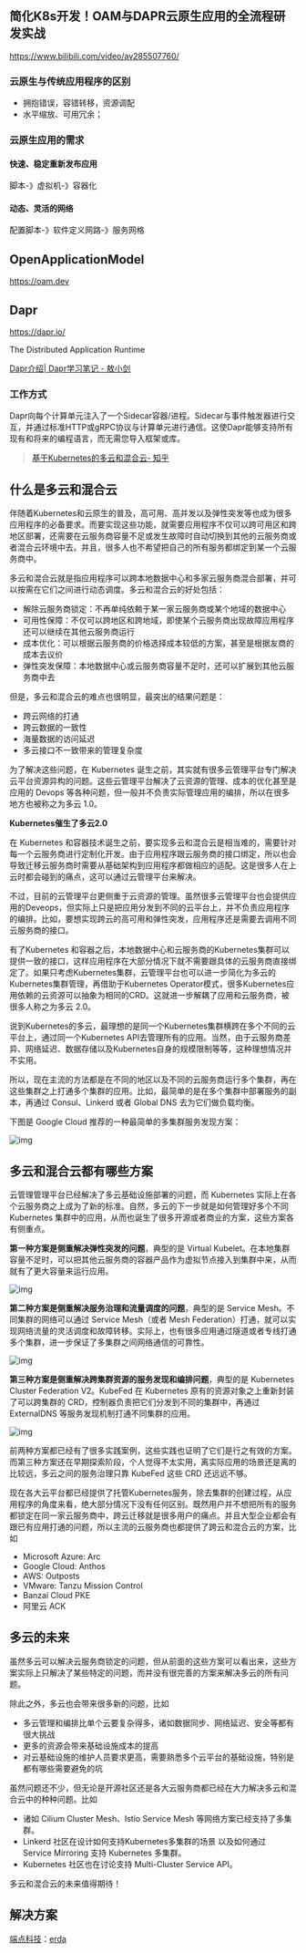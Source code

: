 ## 简化K8s开发！OAM与DAPR云原生应用的全流程研发实战

https://www.bilibili.com/video/av285507760/

### 云原生与传统应用程序的区别

- 拥抱错误，容错转移，资源调配
- 水平缩放、可用冗余；

### 云原生应用的需求

#### 快速、稳定重新发布应用

脚本-》虚拟机-》容器化

#### 动态、灵活的网络

配置脚本-》软件定义网路-》服务网格

## OpenApplicationModel

https://oam.dev

## Dapr

https://dapr.io/

 The Distributed Application Runtime

[Dapr介绍| Dapr学习笔记 - 敖小剑](https://skyao.io/learning-dapr/docs/introduction/introduction.html#:~:text=Dapr是一种可,边缘的分布式应用。&text=详细介绍是：,种语言和开发框架。)

### 工作方式

Dapr向每个计算单元注入了一个Sidecar容器/进程。Sidecar与事件触发器进行交互，并通过标准HTTP或gRPC协议与计算单元进行通信。这使Dapr能够支持所有现有和将来的编程语言，而无需您导入框架或库。



> [基于Kubernetes的多云和混合云- 知乎](https://zhuanlan.zhihu.com/p/136498020)

## **什么是多云和混合云**

伴随着Kubernetes和云原生的普及，高可用、高并发以及弹性突发等也成为很多应用程序的必备要求。而要实现这些功能，就需要应用程序不仅可以跨可用区和跨地区部署，还需要在云服务商容量不足或发生故障时自动切换到其他的云服务商或者混合云环境中去。并且，很多人也不希望把自己的所有服务都绑定到某一个云服务商中。

多云和混合云就是指应用程序可以跨本地数据中心和多家云服务商混合部署，并可以按需在它们之间进行动态调度。多云和混合云的好处包括：

- 解除云服务商锁定：不再单纯依赖于某一家云服务商或某个地域的数据中心
- 可用性保障：不仅可以跨地区和跨地域，即使某个云服务商出现故障应用程序还可以继续在其他云服务商运行
- 成本优化：可以根据云服务商的价格选择成本较低的方案，甚至是根据友商的成本去议价
- 弹性突发保障：本地数据中心或云服务商容量不足时，还可以扩展到其他云服务商中去

但是，多云和混合云的难点也很明显，最突出的结果问题是：

- 跨云网络的打通
- 跨云数据的一致性
- 海量数据的访问延迟
- 多云接口不一致带来的管理复杂度

为了解决这些问题，在 Kubernetes 诞生之前，其实就有很多云管理平台专门解决云平台资源异构的问题。这些云管理平台解决了云资源的管理、成本的优化甚至是应用的 Devops 等各种问题，但一般并不负责实际管理应用的编排，所以在很多地方也被称之为多云 1.0。

**Kubernetes催生了多云2.0**

在 Kubernetes 和容器技术诞生之前，要实现多云和混合云是相当难的，需要针对每一个云服务商进行定制化开发。由于应用程序跟云服务商的接口绑定，所以也会导致迁移云服务商时需要从基础架构到应用程序都做相应的适配。这是很多人在上云时都会碰到的痛点，这可以通过云管理平台来解决。

不过，目前的云管理平台更侧重于云资源的管理。虽然很多云管理平台也会提供应用的Deveops，但实际上只是把应用分发到不同的云平台上，并不负责应用程序的编排。比如，要想实现跨云的高可用和弹性突发，应用程序还是需要去调用不同云服务商的接口。

有了Kubernetes 和容器之后，本地数据中心和云服务商的Kubernetes集群可以提供一致的接口，这样应用程序在大部分情况下就不需要跟具体的云服务商直接绑定了。如果只考虑Kubernetes集群，云管理平台也可以进一步简化为多云的Kubernetes集群管理，再借助于Kubernetes Operator模式，很多Kubernetes应用依赖的云资源可以抽象为相同的CRD。这就进一步解耦了应用和云服务商，被很多人称之为多云 2.0。

说到Kubernetes的多云，最理想的是同一个Kubernetes集群横跨在多个不同的云平台上，通过同一个Kubernetes API去管理所有的应用。当然，由于云服务商差异、网络延迟、数据存储以及Kubernetes自身的规模限制等等，这种理想情况并不实用。

所以，现在主流的方法都是在不同的地区以及不同的云服务商运行多个集群，再在这些集群之上打通多个集群的应用。比如，最简单的是在多个集群中部署服务的副本，再通过 Consul、Linkerd 或者 Global DNS 去为它们做负载均衡。

下图是 Google Cloud 推荐的一种最简单的多集群服务发现方案：

![img](基于Kubernetes的多云和混合云.assets/v2-e0da3ffb7592ebf3aa8259d3a27244b5_720w.jpg)

## **多云和混合云都有哪些方案**

云管理管理平台已经解决了多云基础设施部署的问题，而 Kubernetes 实际上在各个云服务商之上成为了新的标准。自然，多云的下一步就是如何管理好多个不同 Kubernetes 集群中的应用，从而也诞生了很多开源或者商业的方案，这些方案各有侧重点。

**第一种方案是侧重解决弹性突发的问题**，典型的是 Virtual Kubelet。在本地集群容量不足时，可以把其他云服务商的容器产品作为虚拟节点接入到集群中来，从而就有了更大容量来运行应用。

![img](基于Kubernetes的多云和混合云.assets/v2-6876a732215fd1faeee6c5637548e6d4_720w.jpg)

**第二种方案是侧重解决服务治理和流量调度的问题**，典型的是 Service Mesh。不同集群的网络可以通过 Service Mesh（或者 Mesh Federation）打通，就可以实现网络流量的灵活调度和故障转移。实际上，也有很多应用通过隧道或者专线打通多个集群，进一步保证了多集群之间网络通信的可靠性。

![img](基于Kubernetes的多云和混合云.assets/v2-79d129fdc04031bda8c8f15e9494a140_720w.jpg)

**第三种方案是侧重解决跨集群资源的服务发现和编排问题**，典型的是 Kubernetes Cluster Federation V2。KubeFed 在 Kubernetes 原有的资源对象之上重新封装了可以跨集群的 CRD，控制器负责把它们分发到不同的集群中，再通过 ExternalDNS 等服务发现机制打通不同集群的应用。

![img](基于Kubernetes的多云和混合云.assets/v2-4de9c1cbe565235e97c5a081d249c85a_720w.jpg)

前两种方案都已经有了很多实践案例，这些实践也证明了它们是行之有效的方案。而第三种方案还在早期探索阶段，个人觉得不太实用，离实际应用的场景还是离的比较远，多云之间的服务治理只靠 KubeFed 这些 CRD 还远远不够。

现在各大云平台都已经提供了托管Kubernetes服务，除去集群的创建过程，从应用程序的角度来看，绝大部分情况下没有任何区别。既然用户并不想把所有的服务都锁定在同一家云服务商中，跨云迁移就是很多用户的痛点。并且大型企业都会有跟已有应用打通的问题，所以主流的云服务商也都提供了跨云和混合云的方案，比如

- Microsoft Azure: Arc
- Google Cloud: Anthos
- AWS: Outposts
- VMware: Tanzu Mission Control
- Banzai Cloud PKE
- 阿里云 ACK

## **多云的未来**

虽然多云可以解决云服务商锁定的问题，但从前面的这些方案可以看出来，这些方案实际上只解决了某些特定的问题，而并没有很完善的方案来解决多云的所有问题。

除此之外，多云也会带来很多新的问题，比如

- 多云管理和编排比单个云要复杂得多，诸如数据同步、网络延迟、安全等都有很大挑战
- 更多的资源会带来基础设施成本的提高
- 对云基础设施的维护人员要求更高，需要熟悉多个云平台的基础设施，特别是都有哪些需要避免的坑

虽然问题还不少，但无论是开源社区还是各大云服务商都已经在大力解决多云和混合云中的种种问题。比如

- 诸如 Cilium Cluster Mesh、Istio Service Mesh 等网络方案已经支持了多集群。
- Linkerd 社区在设计如何支持Kubernetes多集群的场景 以及如何通过 Service Mirroring 支持 Kubernetes 多集群。
- Kubernetes 社区也在讨论支持 Multi-Cluster Service API。

多云和混合云的未来值得期待！

## 解决方案

[端点科技](https://duandian.com/)：[erda](https://docs.erda.cloud/1.1/manual/)



